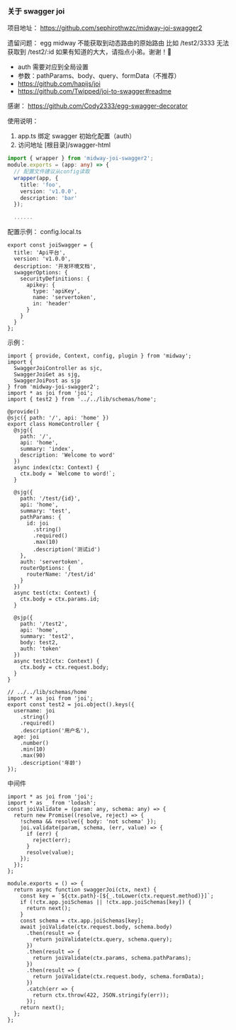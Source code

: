 ### 关于 swagger joi

项目地址：
https://github.com/sephirothwzc/midway-joi-swagger2

遗留问题：
egg midway 不能获取到动态路由的原始路由 比如 /test2/3333 无法获取到 /test2/:id 如果有知道的大大，请指点小弟。谢谢！🙏

- auth 需要对应到全局设置
- 参数：pathParams、body、query、formData（不推荐）
- https://github.com/hapijs/joi
- https://github.com/Twipped/joi-to-swagger#readme

感谢：
https://github.com/Cody2333/egg-swagger-decorator

使用说明：

1. app.ts 绑定 swagger 初始化配置（auth）
2. 访问地址 [根目录]/swagger-html

```app.ts
import { wrapper } from 'midway-joi-swagger2';
module.exports = (app: any) => {
  // 配置文件建议从config读取
  wrapper(app, {
    title: 'foo',
    version: 'v1.0.0',
    description: 'bar'
  });

  ......
```

配置示例：
config.local.ts

```
export const joiSwagger = {
  title: 'Api平台',
  version: 'v1.0.0',
  description: '开发环境文档',
  swaggerOptions: {
    securityDefinitions: {
      apikey: {
        type: 'apiKey',
        name: 'servertoken',
        in: 'header'
      }
    }
  }
};
```

示例：

```
import { provide, Context, config, plugin } from 'midway';
import {
  SwaggerJoiController as sjc,
  SwaggerJoiGet as sjg,
  SwaggerJoiPost as sjp
} from 'midway-joi-swagger2';
import * as joi from 'joi';
import { test2 } from '../../lib/schemas/home';

@provide()
@sjc({ path: '/', api: 'home' })
export class HomeController {
  @sjg({
    path: '/',
    api: 'home',
    summary: 'index',
    description: 'Welcome to word'
  })
  async index(ctx: Context) {
    ctx.body = `Welcome to word!`;
  }

  @sjg({
    path: '/test/{id}',
    api: 'home',
    summary: 'test',
    pathParams: {
      id: joi
        .string()
        .required()
        .max(10)
        .description('测试id')
    },
    auth: 'servertoken',
    routerOptions: {
      routerName: '/test/id'
    }
  })
  async test(ctx: Context) {
    ctx.body = ctx.params.id;
  }

  @sjp({
    path: '/test2',
    api: 'home',
    summary: 'test2',
    body: test2,
    auth: 'token'
  })
  async test2(ctx: Context) {
    ctx.body = ctx.request.body;
  }
}

// ../../lib/schemas/home
import * as joi from 'joi';
export const test2 = joi.object().keys({
  username: joi
    .string()
    .required()
    .description('用户名'),
  age: joi
    .number()
    .min(10)
    .max(90)
    .description('年龄')
});
```

中间件

```
import * as joi from 'joi';
import * as _ from 'lodash';
const joiValidate = (param: any, schema: any) => {
  return new Promise((resolve, reject) => {
    !schema && resolve({ body: 'not schema' });
    joi.validate(param, schema, (err, value) => {
      if (err) {
        reject(err);
      }
      resolve(value);
    });
  });
};

module.exports = () => {
  return async function swaggerJoi(ctx, next) {
    const key = `${ctx.path}-[${_.toLower(ctx.request.method)}]`;
    if (!ctx.app.joiSchemas || !ctx.app.joiSchemas[key]) {
      return next();
    }
    const schema = ctx.app.joiSchemas[key];
    await joiValidate(ctx.request.body, schema.body)
      .then(result => {
        return joiValidate(ctx.query, schema.query);
      })
      .then(result => {
        return joiValidate(ctx.params, schema.pathParams);
      })
      .then(result => {
        return joiValidate(ctx.request.body, schema.formData);
      })
      .catch(err => {
        return ctx.throw(422, JSON.stringify(err));
      });
    return next();
  };
};

```

